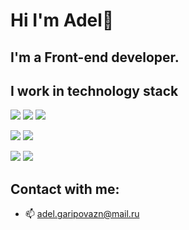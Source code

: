 # Hi I'm Adel👋
## I'm a Front-end developer.

## I work in technology stack

<img src="https://img.shields.io/badge/JavaScript-f7df1e?style=for-the-badge&logo=javascript&logoColor=black"> <img src="https://img.shields.io/badge/TypeScript-3178c6?style=for-the-badge&logo=typescript&logoColor=white"> <img src="https://img.shields.io/badge/Node JS-v9ACD32?style=for-the-badge&logo=nodedotjs&logoColor=white">

<img src="https://img.shields.io/badge/vue js-42d392?style=for-the-badge&logo=vuedotjs&logoColor=white"> <img src="https://img.shields.io/badge/Nuxt JS-42d392?style=for-the-badge&logo=nuxtdotjs&logoColor=white">

<img src="https://img.shields.io/badge/react js-000000?style=for-the-badge&logo=react&logoColor=#00d1f7">

<img src="https://img.shields.io/badge/PHP-3178c6?style=for-the-badge&logo=&logoColor=FF2400">

## Contact with me:
- 📫 adel.garipovazn@mail.ru
